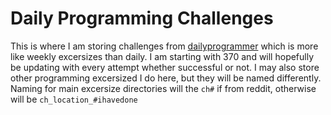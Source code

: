 # Daily Programming Challenges
This is where I am storing challenges from [dailyprogrammer](reddit.com/r/dailyprogrammer) which is more like weekly excersizes than daily. I am starting with 370 and will hopefully be updating with every attempt whether successful or not. I may also store other programming excersized I do here, but they will be named differently. Naming for main excersize directories will the `ch#` if from reddit, otherwise will be `ch_location_#ihavedone`
